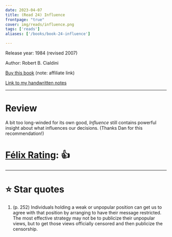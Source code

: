 ```yaml
---
date: 2023-04-07
title: (Read 24) Influence
frontpage: "true"
cover: img/reads/influence.png
tags: ['reads']
aliases: ['/books/book-24-influence']

---
```


Release year: 1984 (revised 2007)

Author: Robert B. Cialdini

[Buy this book](https://amzn.to/48QLW33) (note: affiliate link)

[Link to my handwritten notes](https://drive.google.com/file/d/1Uuhj-4AHrXuia78NO1wJ8qDIgfNp-TdJ/view?usp=drive_link)

---

# Review

A bit too long-winded for its own good, *Influence* still contains powerful insight about what influences our decisions. (Thanks Dan for this recommendation!)

# [Félix Rating](/posts/2023/10/my-book-ratings-explained/): 👍

---

# :star: Star quotes

1. (p. 252) Individuals holding a weak or unpopular position can get us
   to agree with that position by arranging to have their message
   restricted. The most effective strategy may not be to publicize their
   unpopular views, but to get those views officially censored and then
   publicize the censorship.
